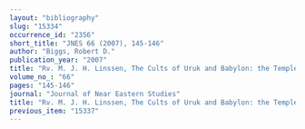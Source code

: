 ```yaml
---
layout: "bibliography"
slug: "15334"
occurrence_id: "2356"
short_title: "JNES 66 (2007), 145-146"
author: "Biggs, Robert D."
publication_year: "2007"
title: "Rv. M. J. H. Linssen, The Cults of Uruk and Babylon: the Temple Ritual Texts as Evidence for Hellenistic Cult Practice."
volume_no_: "66"
pages: "145-146"
journal: "Journal of Near Eastern Studies"
title: "Rv. M. J. H. Linssen, The Cults of Uruk and Babylon: the Temple Ritual Texts as Evidence for Hellenistic Cult Practice."
previous_item: "15337"
---
```

